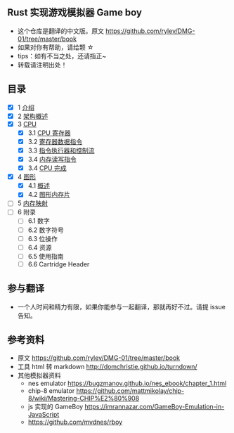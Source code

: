 ## Rust 实现游戏模拟器 Game boy
* 这个仓库是翻译的中文版。原文 https://github.com/rylev/DMG-01/tree/master/book
* 如果对你有帮助，请给颗 ☆
* tips：如有不当之处，还请指正~
* 转载请注明出处！

## 目录
- [x] 1 [介绍](./1-introduction/1-introduction.md)
- [x] 2 [架构概述](./2-Architecture-overview/1-Architechture-overview.md)
- [x] 3 [CPU](./3-CPU)
    - [x] 3.1 [CPU 寄存器](./3-CPU/1-CPU-Registers.md)
    - [x] 3.2 [寄存器数据指令](3-CPU/2-Instructions-on-Register-Data.md)
    - [x] 3.3 [指令执行器和控制流](3-CPU/3-executing_instructions.md)
    - [x] 3.4 [内存读写指令](3-CPU/4-Instructions-for-Reading-and-Writting-to-Memory.md)
    - [x] 3.4 [CPU 完成](3-CPU/5-Finishing-Up-the-CPU.md)
- [x] 4 [图形](./4-Graphics-chapter)
    - [x] 4.1 [概述](4-Graphics-chapter/1-introduction.md)
    - [x] 4.2 [图形内存片](4-Graphics-chapter/2-tile_ram.md)
- [ ] 5 [内存映射](./5-Memory-Map/meory-map.md)
- [ ] 6 附录
  - [ ] 6.1 数字
  - [ ] 6.2 数字符号
  - [ ] 6.3 位操作
  - [ ] 6.4 资源
  - [ ] 6.5 使用指南
  - [ ] 6.6 Cartridge Header

## 参与翻译
* 一个人时间和精力有限，如果你能参与一起翻译，那就再好不过。请提 issue 告知。

## 参考资料
* 原文 https://github.com/rylev/DMG-01/tree/master/book
* 工具 html 转 markdown http://domchristie.github.io/turndown/
* 其他模拟器资料
  * nes emulator https://bugzmanov.github.io/nes_ebook/chapter_1.html
  * chip-8 emulator https://github.com/mattmikolay/chip-8/wiki/Mastering-CHIP%E2%80%908
  * js 实现的 GameBoy https://imrannazar.com/GameBoy-Emulation-in-JavaScript
  * https://github.com/mvdnes/rboy
